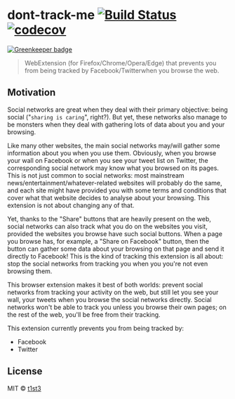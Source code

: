 # dont-track-me [![Build Status](https://travis-ci.org/t1st3/dont-track-me.svg?branch=master)](https://travis-ci.org/t1st3/dont-track-me) [![codecov](https://codecov.io/gh/t1st3/dont-track-me/badge.svg?branch=master)](https://codecov.io/gh/t1st3/dont-track-me?branch=master)

[![Greenkeeper badge](https://badges.greenkeeper.io/t1st3/dont-track-me.svg)](https://greenkeeper.io/)

> WebExtension (for Firefox/Chrome/Opera/Edge) that prevents you from being tracked by Facebook/Twitterwhen you browse the web.


## Motivation

Social networks are great when they deal with their primary objective: being social ("`sharing is caring`", right?). But yet, these networks also manage to be monsters when they deal with gathering lots of data about you and your browsing.

Like many other websites, the main social networks may/will gather some information about you when you use them. Obviously, when you browse your wall on Facebook or when you see your tweet list on Twitter, the corresponding social network may know what you browsed on its pages. This is not just common to social networks: most mainstream news/entertainment/whatever-related websites will probably do the same, and each site might have provided you with some terms and conditions that cover what that website decides to analyse about your browsing. This extension is not about changing any of that.

Yet, thanks to the "Share" buttons that are heavily present on the web, social networks can also track what you do on the websites you visit, provided the websites you browse have such social buttons. When a page you browse has, for example, a "Share on Facebook" button, then the button can gather some data about your browsing on that page and send it directly to Facebook! This is the kind of tracking this extension is all about: stop the social networks from tracking you when you you're not even browsing them.

This browser extension makes it best of both worlds: prevent social networks from tracking your activity on the web, but still let you see your wall, your tweets when you browse the social networks directly. Social networks won't be able to track you unless you browse their own pages; on the rest of the web, you'll be free from their tracking.

This extension currently prevents you from being tracked by:

* Facebook
* Twitter


## License

MIT © [t1st3](https://t1st3.com)
